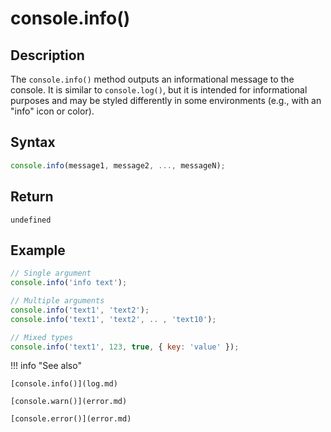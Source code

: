 # console.info()

## Description
The `console.info()` method outputs an informational message to the console. It is similar to `console.log()`, but it is intended for informational purposes and may be styled differently in some environments (e.g., with an "info" icon or color).

## Syntax
``` javascript
console.info(message1, message2, ..., messageN);
```

## Return
`undefined`

## Example
``` javascript linenums="1"
// Single argument
console.info('info text');

// Multiple arguments
console.info('text1', 'text2');
console.info('text1', 'text2', .. , 'text10');

// Mixed types
console.info('text1', 123, true, { key: 'value' });
``` 

!!! info "See also"

    [console.info()](log.md)
	
	[console.warn()](error.md)
	
	[console.error()](error.md)